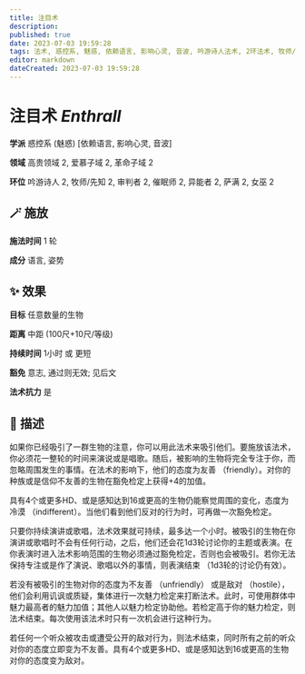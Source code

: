 ```yaml
---
title: 注目术
description: 
published: true
date: 2023-07-03 19:59:28
tags: 法术, 惑控系, 魅惑, 依赖语言, 影响心灵, 音波, 吟游诗人法术, 2环法术, 牧师/先知法术, 审判者法术, 催眠师法术, 异能者法术, 萨满法术, 女巫法术, 高贵领域, 爱慕子域, 革命子域
editor: markdown
dateCreated: 2023-07-03 19:59:28
---
```


# **注目术** *Enthrall*

**学派** 惑控系 (魅惑) \[依赖语言, 影响心灵, 音波\] 

**领域** 高贵领域 2, 爱慕子域 2, 革命子域 2

**环位** 吟游诗人 2, 牧师/先知 2, 审判者 2, 催眠师 2, 异能者 2, 萨满 2, 女巫 2

## 🪄 施放

**施法时间** 1 轮

**成分** 语言, 姿势

## ✨ 效果 

**目标** 任意数量的生物 

**距离** 中距 (100尺+10尺/等级)  

**持续时间** 1小时 或 更短 

**豁免** 意志, 通过则无效; 见后文

**法术抗力** 是

## 📖 描述

如果你已经吸引了一群生物的注意，你可以用此法术来吸引他们。要施放该法术，你必须花一整轮的时间来演说或是唱歌。随后，被影响的生物将完全专注于你，而忽略周围发生的事情。在法术的影响下，他们的态度为友善 （friendly）。对你的种族或是信仰不友善的生物在豁免检定上获得+4的加值。

具有4个或更多HD、或是感知达到16或更高的生物仍能察觉周围的变化，态度为冷漠 （indifferent）。当他们看到他们反对的行为时，可再做一次豁免检定。

 只要你持续演讲或歌唱，法术效果就可持续，最多达一个小时。被吸引的生物在你演讲或歌唱时不会有任何行动，之后，他们还会花1d3轮讨论你的主题或表演。在你表演时进入法术影响范围的生物必须通过豁免检定，否则也会被吸引。若你无法保持专注或是作了演说、歌唱以外的事情，则表演结束 （1d3轮的讨论仍有效）。

 若没有被吸引的生物对你的态度为不友善 （unfriendly） 或是敌对 （hostile），他们会利用讥讽或质疑，集体进行一次魅力检定来打断法术。此时，可使用群体中魅力最高者的魅力加值；其他人以魅力检定协助他。若检定高于你的魅力检定，则法术结束。每次使用该法术时只有一次机会进行这种行为。

 若任何一个听众被攻击或遭受公开的敌对行为，则法术结束，同时所有之前的听众对你的态度立即变为不友善。具有4个或更多HD、或是感知达到16或更高的生物对你的态度变为敌对。
    